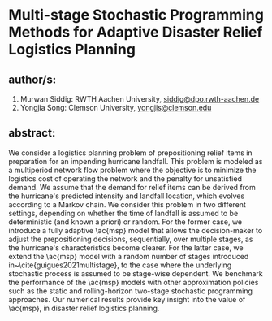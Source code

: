 # Multi-stage Stochastic Programming Methods for Adaptive Disaster Relief Logistics Planning
## author/s:
  1. Murwan Siddig: RWTH Aachen University, [siddig@dpo.rwth-aachen.de](siddig@dpo.rwth-aachen.de)
  2. Yongjia Song:  Clemson University, [yongjis@clemson.edu](yongjis@clemson.edu)
## abstract:
We consider a logistics planning problem of prepositioning relief items in preparation for an impending hurricane landfall. This problem is modeled as a multiperiod network flow problem where the objective is to minimize the logistics cost of operating the network and the penalty for unsatisfied demand. We assume that the demand for relief items can be derived from the hurricane's predicted intensity and landfall location, which evolves according to a Markov chain. We consider this problem in two different settings, depending on whether the time of landfall is assumed to be deterministic (and known a priori) or random. For the former case, we introduce a fully adaptive \ac{msp} model that allows the decision-maker to adjust the prepositioning decisions, sequentially, over multiple stages, as the hurricane's characteristics become clearer. For the latter case, we extend the \ac{msp} model with a random number of stages introduced in~\cite{guigues2021multistage}, to the case where the underlying stochastic process is assumed to be stage-wise dependent. We benchmark the performance of the \ac{msp} models with other approximation policies such as the static and rolling-horizon two-stage stochastic programming approaches. Our numerical results provide key insight into the value of \ac{msp}, in disaster relief logistics planning.
